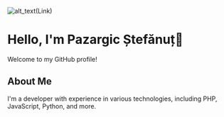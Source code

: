 ![alt_text](https://github.r2v.ch/codewars?user=Stefanut99009)(Link)

# Hello, I'm Pazargic Ștefănuț👋

Welcome to my GitHub profile!

## About Me
I'm a developer with experience in various technologies, including PHP, JavaScript, Python, and more.



